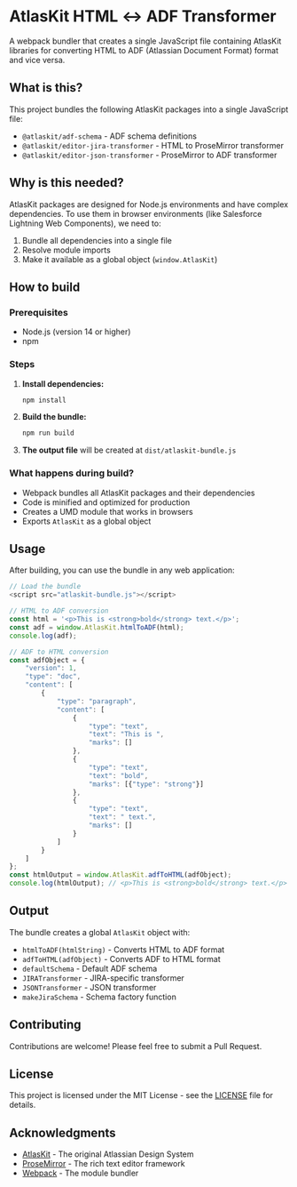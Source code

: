 # AtlasKit HTML ↔ ADF Transformer

A webpack bundler that creates a single JavaScript file containing AtlasKit libraries for converting HTML to ADF (Atlassian Document Format) format and vice versa.

## What is this?

This project bundles the following AtlasKit packages into a single JavaScript file:
- `@atlaskit/adf-schema` - ADF schema definitions
- `@atlaskit/editor-jira-transformer` - HTML to ProseMirror transformer
- `@atlaskit/editor-json-transformer` - ProseMirror to ADF transformer

## Why is this needed?

AtlasKit packages are designed for Node.js environments and have complex dependencies. To use them in browser environments (like Salesforce Lightning Web Components), we need to:
1. Bundle all dependencies into a single file
2. Resolve module imports
3. Make it available as a global object (`window.AtlasKit`)

## How to build

### Prerequisites
- Node.js (version 14 or higher)
- npm

### Steps

1. **Install dependencies:**
   ```bash
   npm install
   ```

2. **Build the bundle:**
   ```bash
   npm run build
   ```

3. **The output file** will be created at `dist/atlaskit-bundle.js`

### What happens during build?

- Webpack bundles all AtlasKit packages and their dependencies
- Code is minified and optimized for production
- Creates a UMD module that works in browsers
- Exports `AtlasKit` as a global object

## Usage

After building, you can use the bundle in any web application:

```javascript
// Load the bundle
<script src="atlaskit-bundle.js"></script>

// HTML to ADF conversion
const html = '<p>This is <strong>bold</strong> text.</p>';
const adf = window.AtlasKit.htmlToADF(html);
console.log(adf);

// ADF to HTML conversion
const adfObject = {
    "version": 1,
    "type": "doc",
    "content": [
        {
            "type": "paragraph",
            "content": [
                {
                    "type": "text",
                    "text": "This is ",
                    "marks": []
                },
                {
                    "type": "text",
                    "text": "bold",
                    "marks": [{"type": "strong"}]
                },
                {
                    "type": "text",
                    "text": " text.",
                    "marks": []
                }
            ]
        }
    ]
};
const htmlOutput = window.AtlasKit.adfToHTML(adfObject);
console.log(htmlOutput); // <p>This is <strong>bold</strong> text.</p>
```

## Output

The bundle creates a global `AtlasKit` object with:
- `htmlToADF(htmlString)` - Converts HTML to ADF format
- `adfToHTML(adfObject)` - Converts ADF to HTML format
- `defaultSchema` - Default ADF schema
- `JIRATransformer` - JIRA-specific transformer
- `JSONTransformer` - JSON transformer
- `makeJiraSchema` - Schema factory function

## Contributing

Contributions are welcome! Please feel free to submit a Pull Request.

## License

This project is licensed under the MIT License - see the [LICENSE](LICENSE) file for details.

## Acknowledgments

- [AtlasKit](https://atlaskit.atlassian.com/) - The original Atlassian Design System
- [ProseMirror](https://prosemirror.net/) - The rich text editor framework
- [Webpack](https://webpack.js.org/) - The module bundler